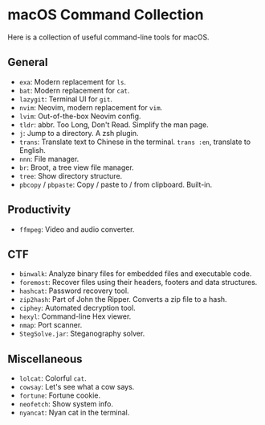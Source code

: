 # macOS Command Collection

Here is a collection of useful command-line tools for macOS.

## General

-   `exa`: Modern replacement for `ls`.
-   `bat`: Modern replacement for `cat`.
-   `lazygit`: Terminal UI for `git`.
-   `nvim`: Neovim, modern replacement for `vim`.
-   `lvim`: Out-of-the-box Neovim config.
-   `tldr`: abbr. Too Long, Don't Read. Simplify the man page.
-   `j`: Jump to a directory. A zsh plugin.
-   `trans`: Translate text to Chinese in the terminal. `trans :en`, translate to English.
-   `nnn`: File manager.
-   `br`: Broot, a tree view file manager.
-   `tree`: Show directory structure.
-   `pbcopy` / `pbpaste`: Copy / paste to / from clipboard. Built-in.

## Productivity

-   `ffmpeg`: Video and audio converter.

## CTF

-   `binwalk`: Analyze binary files for embedded files and executable code.
-   `foremost`: Recover files using their headers, footers and data structures.
-   `hashcat`: Password recovery tool.
-   `zip2hash`: Part of John the Ripper. Converts a zip file to a hash.
-   `ciphey`: Automated decryption tool.
-   `hexyl`: Command-line Hex viewer.
-   `nmap`: Port scanner.
-   `StegSolve.jar`: Steganography solver.

## Miscellaneous

-   `lolcat`: Colorful `cat`.
-   `cowsay`: Let's see what a cow says.
-   `fortune`: Fortune cookie.
-   `neofetch`: Show system info.
-   `nyancat`: Nyan cat in the terminal.